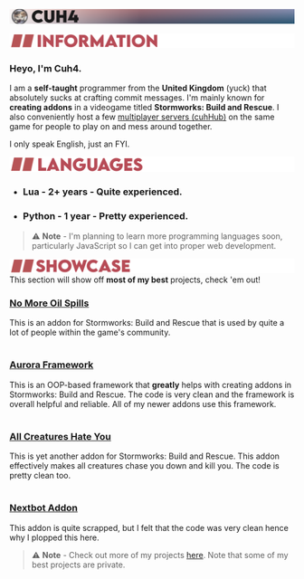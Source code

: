 ![(PFP) Cuh4](resources/cuh4.png)

![Information](resources/information.png)
### Heyo, I'm Cuh4.
I am a **self-taught** programmer from the **United Kingdom** (yuck) that absolutely sucks at crafting commit messages.
I'm mainly known for **creating addons** in a videogame titled **Stormworks: Build and Rescue**. I also conveniently host a few [multiplayer servers (cuhHub)](https://discord.gg/zTQxaZjwDr) on the same game for people to play on and mess around together.

I only speak English, just an FYI.


![Languages](resources/languages.png)
- ### **Lua** - 2+ years - Quite experienced.
- ### **Python** - 1 year - Pretty experienced.
> ⚠ **Note** - I'm planning to learn more programming languages soon, particularly JavaScript so I can get into proper web development.


![Showcase](resources/showcase.png)
This section will show off **most of my best** projects, check 'em out!

### [**No More Oil Spills**](https://github.com/Cuh4/NoMoreOilSpills)
This is an addon for Stormworks: Build and Rescue that is used by quite a lot of people within the game's community.
#
### [**Aurora Framework**](https://github.com/Cuh4/AuroraFramework)
This is an OOP-based framework that **greatly** helps with creating addons in Stormworks: Build and Rescue. The code is very clean and the framework is overall helpful and reliable. All of my newer addons use this framework.
#
### [**All Creatures Hate You**](https://github.com/Cuh4/AllCreaturesHateYou)
This is yet another addon for Stormworks: Build and Rescue. This addon effectively makes all creatures chase you down and kill you. The code is pretty clean too.
#
### [**Nextbot Addon**](https://github.com/Cuh4/NextbotAddon)
This addon is quite scrapped, but I felt that the code was very clean hence why I plopped this here. 

> ⚠ **Note** - Check out more of my projects [here](https://github.com/Cuh4?tab=repositories). Note that some of my best projects are private.